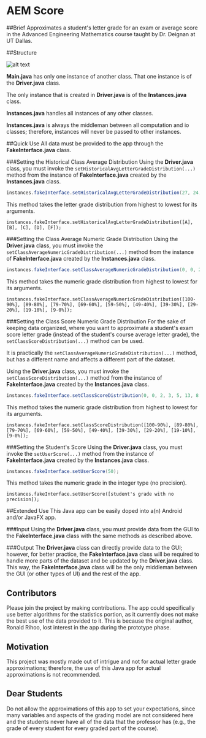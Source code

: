 # AEM Score
##Brief
Approximates a student's letter grade for an exam or average score in the Advanced Engineering Mathematics course taught by Dr. Deignan at UT Dallas.

##Structure

![alt text](http://i.imgur.com/K78y69M.png)

**Main.java** has only one instance of another class. That one instance is of the **Driver.java** class. 

The only instance that is created in **Driver.java** is of the **Instances.java** class. 

**Instances.java** handles all instances of any other classes. 

**Instances.java** is always the middleman between all computation and io classes; therefore, instances will never be passed to other instances.

##Quick Use
All data must be provided to the app through the **FakeInterface.java** class.

###Setting the Historical Class Average Distribution
Using the **Driver.java** class, you must invoke the `setHistoricalAvgLetterGradeDistribution(...)` method from the instance of **FakeInterface.java** created by the **Instances.java** class. 

```Java
instances.fakeInterface.setHistoricalAvgLetterGradeDistribution(27, 24, 31, 5, 12);
```

This method takes the letter grade distribution from highest to lowest for its arguments.
```
instances.fakeInterface.setHistoricalAvgLetterGradeDistribution([A], [B], [C], [D], [F]);
```

###Setting the Class Average Numeric Grade Distribution
Using the **Driver.java** class, you must invoke the `setClassAverageNumericGradeDistribution(...)` method from the instance of **FakeInterface.java** created by the **Instances.java** class. 

```Java
instances.fakeInterface.setClassAverageNumericGradeDistribution(0, 0, 2, 3, 5, 13, 8, 10, 3, 3);
```

This method takes the numeric grade distribution from highest to lowest for its arguments.
```
instances.fakeInterface.setClassAverageNumericGradeDistribution([100-90%], [89-80%], [79-70%], [69-60%], [59-50%], [49-40%], [39-30%], [29-20%], [19-10%], [9-0%]);
```

###Setting the Class Score Numeric Grade Distribution
For the sake of keeping data organized, where you want to approximate a student's exam score letter grade (instead of the student's course average letter grade), the `setClassScoreDistribution(...)` method can be used. 

It is practically the `setClassAverageNumericGradeDistribution(...)` method, but has a different name and affects a different part of the dataset.

Using the **Driver.java** class, you must invoke the `setClassScoreDistribution(...)` method from the instance of **FakeInterface.java** created by the **Instances.java** class. 

```Java
instances.fakeInterface.setClassScoreDistribution(0, 0, 2, 3, 5, 13, 8, 10, 3, 3);
```

This method takes the numeric grade distribution from highest to lowest for its arguments.
```
instances.fakeInterface.setClassScoreDistribution([100-90%], [89-80%], [79-70%], [69-60%], [59-50%], [49-40%], [39-30%], [29-20%], [19-10%], [9-0%]);
```

###Setting the Student's Score
Using the **Driver.java** class, you must invoke the `setUserScore(...)` method from the instance of **FakeInterface.java** created by the **Instances.java** class. 

```Java
instances.fakeInterface.setUserScore(50);
```

This method takes the numeric grade in the integer type (no precision).
```
instances.fakeInterface.setUserScore([student's grade with no precision]);
```

##Extended Use
This Java app can be easily doped into a(n) Android and/or JavaFX app. 

###Input
Using the **Driver.java** class, you must provide data from the GUI to the **FakeInterface.java** class with the same methods as described above.

###Output
The **Driver.java** class can directly provide data to the GUI; however, for better practice, the **FakeInterface.java** class will be required to handle more parts of the dataset and be updated by the **Driver.java** class. This way, the **FakeInterface.java** class will be the only middleman between the GUI (or other types of UI) and the rest of the app.

## Contributors
Please join the project by making contributions. The app could specifically use better algorithms for the statistics portion, as it currently does not make the best use of the data provided to it. This is because the original author, Ronald Rihoo, lost interest in the app during the prototype phase.

## Motivation
This project was mostly made out of intrigue and not for actual letter grade approximations; therefore, the use of this Java app for actual approximations is not recommended. 

## Dear Students
Do not allow the approximations of this app to set your expectations, since many variables and aspects of the grading model are not considered here and the students never have all of the data that the professor has (e.g., the grade of every student for every graded part of the course).

